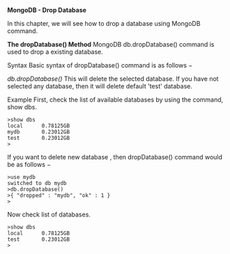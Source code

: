 **MongoDB - Drop Database**

In this chapter, we will see how to drop a database using MongoDB command.

**The dropDatabase() Method**
MongoDB db.dropDatabase() command is used to drop a existing database.

Syntax
Basic syntax of dropDatabase() command is as follows −

*db.dropDatabase()*
This will delete the selected database. If you have not selected any database, then it will delete default 'test' database.

Example
First, check the list of available databases by using the command, show dbs.
```
>show dbs
local      0.78125GB
mydb       0.23012GB
test       0.23012GB
>
```
If you want to delete new database <mydb>, then dropDatabase() command would be as follows −
```
>use mydb
switched to db mydb
>db.dropDatabase()
>{ "dropped" : "mydb", "ok" : 1 }
>
```
Now check list of databases.
```
>show dbs
local      0.78125GB
test       0.23012GB
>
```
